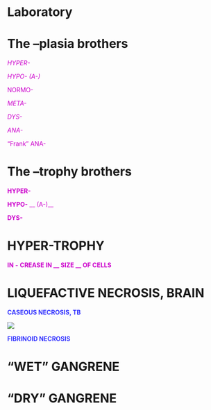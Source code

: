 # Laboratory

# 

# The –plasia brothers

<span style="color:#CC00CC"> _HYPER\-_ </span>

<span style="color:#CC00CC"> _HYPO\- \(A\-\)_ </span>

<span style="color:#CC00CC">NORMO\-</span>

<span style="color:#CC00CC"> _META\-_ </span>

<span style="color:#CC00CC"> _DYS\-_ </span>

<span style="color:#CC00CC"> _ANA\-_ </span>

<span style="color:#CC00CC">“Frank” ANA\-</span>

# The –trophy brothers

<span style="color:#CC00CC"> __HYPER\-__ </span>

<span style="color:#CC00CC"> __HYPO\-__ </span>  <span style="color:#CC00CC"> __ \(A\-\)__ </span>

<span style="color:#CC00CC"> __DYS\-__ </span>

# HYPER-TROPHY

<span style="color:#CC00CC"> __IN__ </span>  <span style="color:#CC00CC"> __\-__ </span>  <span style="color:#CC00CC"> __CREASE IN __ </span>  <span style="color:#CC00CC"> __SIZE__ </span>  <span style="color:#CC00CC"> __ OF CELLS__ </span>

# LIQUEFACTIVE NECROSIS, BRAIN

<span style="color:#3333FF"> __CASEOUS NECROSIS\, TB__ </span>

![](img%5CLab20.png)

<span style="color:#3333FF"> __FIBRINOID NECROSIS__ </span>

# “WET” GANGRENE

# “DRY” GANGRENE

